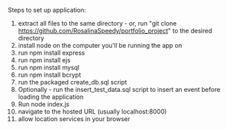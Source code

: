 Steps to set up application:

1) extract all files to the same directory - or, run "git clone https://github.com/RosalinaSpeedy/portfolio_project" to the desired directory
2) install node on the computer you'll be running the app on
3) run npm install express
4) run npm install ejs
5) run npm install mysql
6) run npm install bcrypt
7) run the packaged create_db.sql script
8) Optionally - run the insert_test_data.sql script to insert an event before loading the application
9) Run node index.js
10) navigate to the hosted URL (usually localhost:8000) 
11) allow location services in your browser